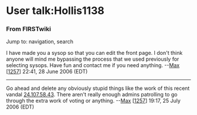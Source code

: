 # User talk:Hollis1138

### From FIRSTwiki

Jump to: navigation, search

I have made you a sysop so that you can edit the front page. I don't think
anyone will mind me bypassing the process that we used previously for
selecting sysops. Have fun and contact me if you need anything.
--[Max](User:Max "User:Max" ) [[1257](1257 "1257" )]
22:41, 28 June 2006 (EDT)

* * *

Go ahead and delete any obviously stupid things like the work of this recent
vandal [24.107.58.43](/index.php?title=24.107.58.43&action=edit "24.107.58.43"
). There aren't really enough admins patrolling to go through the extra work
of voting or anything. --[Max](User:Max "User:Max" )
[[1257](1257 "1257" )] 19:17, 25 July 2006 (EDT)

